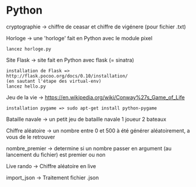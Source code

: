 # Python
cryptographie -> chiffre de ceasar et chiffre de vigénere (pour fichier .txt)

Horloge -> une 'horloge' fait en Python avec le module pixel

    lancez horloge.py

Site Flask -> site fait en Python avec flask (= sinatra)
    
    installation de Flask => http://flask.pocoo.org/docs/0.10/installation/
    (en sautant l'étape des virtual-env)
    lancez hello.py

Jeu de la vie -> https://en.wikipedia.org/wiki/Conway%27s_Game_of_Life

    installation pygame => sudo apt-get install python-pygame

Bataille navale -> un petit jeu de bataille navale 1 joueur 2 bateaux

Chiffre aléatoire -> un nombre entre 0 et 500 à été générer aléatoirement, a vous de le retrouver

nombre_premier -> determine si un nombre passer en argument (au lancement du fichier) est premier ou non

Live rando -> Chiffre aléatoire en live

import_json -> Traitement fichier .json
